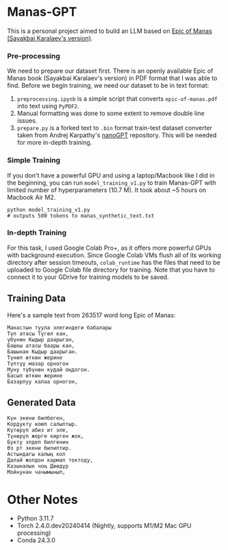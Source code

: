 # Manas-GPT

This is a personal project aimed to build an LLM based on [Epic of Manas (Sayakbai Karalaev's version)](<https://en.wikipedia.org/wiki/Epic_of_Manas#:~:text=The%20Epic%20of%20Manas%20(Kyrgyz,it%20to%20be%20much%20older)>).

### Pre-processing

We need to prepare our dataset first. There is an openly available Epic of Manas book (Sayakbai Karalaev's version) in PDF format that I was able to find. Before we begin training, we need our dataset to be in text format:

1. `preprocessing.ipynb` is a simple script that converts `epic-of-manas.pdf` into text using `PyPDF2`.
2. Manual formatting was done to some extent to remove double line issues.
3. `prepare.py` is a forked text to `.bin` format train-test dataset converter taken from Andrej Karpathy's [nanoGPT](https://github.com/karpathy/nanoGPT) repository. This will be needed for more in-depth training.

### Simple Training

If you don't have a powerful GPU and using a laptop/Macbook like I did in the beginning, you can run `model_training_v1.py` to train Manas-GPT with limited number of hyperparameters (10.7 M). It took about ~5 hours on Macbook Air M2.

```
python model_training_v1.py
# outputs 500 tokens to manas_synthetic_text.txt
```

### In-depth Training

For this task, I used Google Colab Pro+, as it offers more powerful GPUs with background execution. Since Google Colab VMs flush all of its working directory after session timeouts, `colab_runtime` has the files that need to be uploaded to Google Colab file directory for training. Note that you have to connect it to your GDrive for training models to be saved.

## Training Data

Here's a sample text from 263517 word long Epic of Manas:

```
Манастын туула элегиндеги бабалары
Түп атасы Түгөл кан,
үбүнөн Кыдыр даарыган,
Башкы атасы баары кан,
Башынан Кыдыр даарыган.
Түнөп өткөн жерине
Түптүү мазар орногон
Муну түбүнөн кудай оңдогон.
Басып өткөн жерине
Базарлуу калаа орногон,
```

## Generated Data

```
Күн экени билбеген,
Кордукту коюп салыптыр.
Күтөрүп абиз ит эле,
Түнөрүп жерге кирген жок,
Букту элдеп билгенин
Өз рт экени билиптир.
Астындагы калың кол
Далай жолдон кармап токтоду,
Казыналык чоң Дөөдүр
Мойнунан чачымынып,
```

# Other Notes

- Python 3.11.7
- Torch 2.4.0.dev20240414 (Nightly, supports M1/M2 Mac GPU processing)
- Conda 24.3.0

